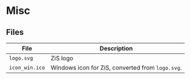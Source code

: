 # Misc

## Files

| File             | Description                                       |
|------------------|---------------------------------------------------|
| `logo.svg`       | ZiS logo                                          |
| `icon_win.ico`   | Windows icon for ZiS, converted from `logo.svg`.  |
